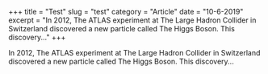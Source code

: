 +++
title = "Test"
slug = "test"
category = "Article"
date = "10-6-2019"
excerpt = "In 2012, The ATLAS experiment at The Large Hadron Collider in Switzerland discovered a new particle called The Higgs Boson. This discovery..."
+++

In 2012, The ATLAS experiment at The Large Hadron Collider in Switzerland discovered a new particle called The Higgs Boson. This discovery...
